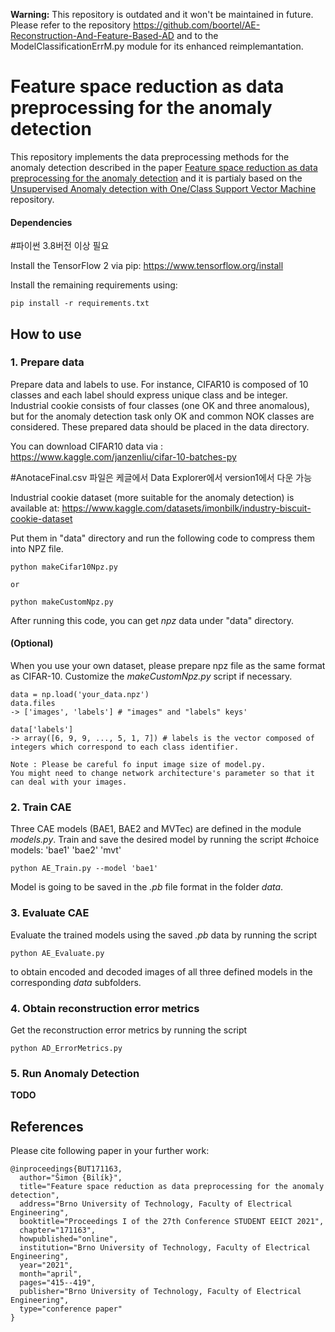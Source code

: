 **Warning:** This repository is outdated and it won't be maintained in future. Please refer to the repository https://github.com/boortel/AE-Reconstruction-And-Feature-Based-AD and to the ModelClassificationErrM.py module for its enhanced reimplemantation.

# Feature space reduction as data preprocessing for the anomaly detection

This repository implements the data preprocessing methods for the anomaly detection described in the paper [Feature space reduction as data preprocessing for the anomaly detection](https://arxiv.org/abs/2203.06747) and it is partialy based on the [Unsupervised Anomaly detection with One/Class Support Vector Machine](https://github.com/hiram64/ocsvm-anomaly-detection) repository.

#### Dependencies
#파이썬 3.8버전 이상 필요

Install the TensorFlow 2 via pip: https://www.tensorflow.org/install

Install the remaining requirements using:
```
pip install -r requirements.txt
```

## How to use
### 1. Prepare data
Prepare data and labels to use. For instance, CIFAR10 is composed of 10 classes and each label should express unique class and be integer. Industrial cookie consists of four classes (one OK and three anomalous), but for the anomaly detection task only OK and common NOK classes are considered. These prepared data should be placed in the data directory.

You can download CIFAR10 data via :  
https://www.kaggle.com/janzenliu/cifar-10-batches-py

#AnotaceFinal.csv 파일은 케글에서 Data Explorer에서 version1에서 다운 가능

Industrial cookie dataset (more suitable for the anomaly detection) is available at:
https://www.kaggle.com/datasets/imonbilk/industry-biscuit-cookie-dataset

Put them in "data" directory and run the following code to compress them into NPZ file.
```
python makeCifar10Npz.py

or

python makeCustomNpz.py
```
After running this code, you can get *npz* data under "data" directory.


#### (Optional)
When you use your own dataset, please prepare npz file as the same format as CIFAR-10. Customize the *makeCustomNpz.py* script if necessary.
```
data = np.load('your_data.npz')
data.files
-> ['images', 'labels'] # "images" and "labels" keys'

data['labels']
-> array([6, 9, 9, ..., 5, 1, 7]) # labels is the vector composed of integers which correspond to each class identifier.

Note : Please be careful fo input image size of model.py.
You might need to change network architecture's parameter so that it can deal with your images.
```


### 2. Train CAE
Three CAE models (BAE1, BAE2 and MVTec) are defined in the module *models.py*. Train and save the desired model by running the script
#choice models: 'bae1' 'bae2' 'mvt'
```
python AE_Train.py --model 'bae1'
```
Model is going to be saved in the *.pb* file format in the folder *data*.


### 3. Evaluate CAE
Evaluate the trained models using the saved *.pb* data by running the script
```
python AE_Evaluate.py
```
to obtain encoded and decoded images of all three defined models in the corresponding *data* subfolders.


### 4. Obtain reconstruction error metrics
Get the reconstruction error metrics by running the script
```
python AD_ErrorMetrics.py
```

### 5. Run Anomaly Detection
**TODO**

## References

Please cite following paper in your further work:

```
@inproceedings{BUT171163,
  author="Šimon {Bilík}",
  title="Feature space reduction as data preprocessing for the anomaly detection",
  address="Brno University of Technology, Faculty of Electrical Engineering",
  booktitle="Proceedings I of the 27th Conference STUDENT EEICT 2021",
  chapter="171163",
  howpublished="online",
  institution="Brno University of Technology, Faculty of Electrical Engineering",
  year="2021",
  month="april",
  pages="415--419",
  publisher="Brno University of Technology, Faculty of Electrical Engineering",
  type="conference paper"
}
```
